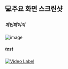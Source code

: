## 💻주요 화면 스크린샷

##### 메인페이지
![image](https://github.com/user-attachments/assets/ba62cdd5-9272-424a-a430-92b0e5bf883a)

##### test
[![Video Label](http://img.youtube.com/vi/59USvjy2toI/0.jpg)](https://tv.kakao.com/v/450108898)
